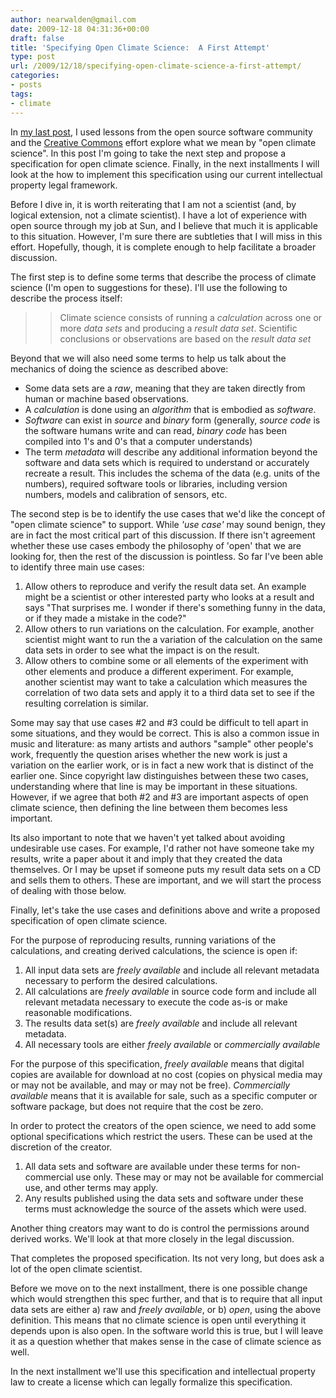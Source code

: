 ```yaml
---
author: nearwalden@gmail.com
date: 2009-12-18 04:31:36+00:00
draft: false
title: 'Specifying Open Climate Science:  A First Attempt'
type: post
url: /2009/12/18/specifying-open-climate-science-a-first-attempt/
categories:
- posts
tags:
- climate
---
```


In [my last post](http://nearwalden.com/blog/?p=1176), I used lessons from the open source software community and the [Creative Commons](http://www.creativecommons.org/) effort explore what we mean by "open climate science".  In this post I'm going to take the next step and propose a specification for open climate science.  Finally, in the next installments I will look at the how to implement this specification using our current intellectual property legal framework.





Before I dive in, it is worth reiterating that I am not a scientist (and, by logical extension, not a climate scientist).  I have a lot of experience with open source through my job at Sun, and I believe that much it is applicable to this situation.  However, I'm sure there are subtleties that I will miss in this effort.  Hopefully, though, it is complete enough to help facilitate a broader discussion.





The first step is to define some terms that describe the process of climate science (I'm open to suggestions for these).  I'll use the following to describe the process itself:





<blockquote>
  
> 
> Climate science consists of running a _calculation_ across one or more _data sets_ and producing a _result data set_.  Scientific conclusions or observations are based on the _result data set_
> 
> 
</blockquote>





Beyond that we will also need some terms to help us talk about the mechanics of doing the science as described above:






  * Some data sets are a _raw_, meaning that they are taken directly from human or machine based observations.
  * A _calculation_ is done using an _algorithm_ that is embodied as _software_.  
  * _Software_ can exist in _source_ and _binary_ form (generally, _source code_ is the software humans write and can read, _binary code_ has been compiled into 1's and 0's that a computer understands)
  * The term _metadata_ will describe any additional information beyond the software and data sets which is required to understand or accurately recreate a result.  This includes the schema of the data (e.g. units of the numbers), required software tools or libraries, including version numbers, models and calibration of sensors, etc.  




The second step is be to identify the use cases that we'd like the concept of "open climate science" to support.  While _'use case'_ may sound benign, they are in fact the most critical part of this discussion.  If there isn't agreement whether these use cases embody the philosophy of 'open' that we are looking for, then the rest of the discussion is pointless.  So far I've been able to identify three main use cases:






  1. Allow others to reproduce and verify the result data set.   An example might be a scientist or other interested party who looks at a result and says "That surprises me.  I wonder if there's something funny in the data, or if they made a mistake in the code?"
  2. Allow others to run variations on the calculation.  For example, another scientist might want to run the a variation of the calculation on the same data sets in order to see what the impact is on the result.
  3. Allow others to combine some or all elements of the experiment with other elements and produce a different experiment.   For example, another scientist may want to take a calculation which measures the correlation of two data sets and apply it to a third data set to see if the resulting correlation is similar.




Some may say that use cases #2 and #3 could be difficult to tell apart in some situations, and they would be correct.  This is also a common issue in music and literature:  as many artists and authors "sample" other people's work, frequently the question arises whether the new work is just a variation on the earlier work, or is in fact a new work that is distinct of the earlier one.  Since copyright law distinguishes between these two cases, understanding where that line is may be important in these situations.  However, if we agree that both #2 and #3 are important aspects of open climate science, then defining the line between them becomes less important.





Its also important to note that we haven't yet talked about avoiding undesirable use cases.  For example, I'd rather not have someone take my results, write a paper about it and imply that they created the data themselves.  Or I may be upset if someone puts my result data sets on a CD and sells them to others.  These are important, and we will start the process of dealing with those below.





Finally, let's take the use cases and definitions above and write a proposed specification of open climate science.





For the purpose of reproducing results, running variations of the calculations, and creating derived calculations, the science is open if:






  1. All input data sets are _freely available_ and include all relevant metadata necessary to perform the desired calculations.
  2. All calculations are _freely available_ in source code form and include all relevant metadata necessary to execute the code as-is or make reasonable modifications.
  3. The results data set(s) are _freely available_ and include all relevant metadata.
  4. All necessary tools are either _freely available_ or _commercially available_




For the purpose of this specification, _freely available_ means that digital copies are available for download at no cost (copies on physical media may or may not be available, and may or may not be free).   _Commercially available_ means that it is available for sale, such as a specific computer or software package, but does not require that the cost be zero.





In order to protect the creators of the open science, we need to add some optional specifications which restrict the users.  These can be used at the discretion of the creator.






  1. All data sets and software are available under these terms for non-commercial use only.  These may or may not be available for commercial use, and other terms may apply.
  2. Any results published using the data sets and software under these terms must acknowledge the source of the assets which were used.




Another thing creators may want to do is control the permissions around derived works.  We'll look at that more closely in the legal discussion.





That completes the proposed specification.  Its not very long, but does ask a lot of the open climate scientist.





Before we move on to the next installment, there is one possible change which would strengthen this spec further, and that is to require that all input data sets are either a) raw and _freely available_, or b) _open_, using the above definition.  This means that no climate science is open until everything it depends upon is also open.  In the software world this is true, but I will leave it as a question whether that makes sense in the case of climate science as well.





In the next installment we'll use this specification and intellectual property law to create a license which can legally formalize this specification.



